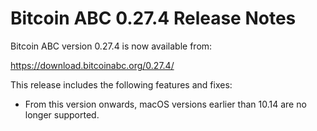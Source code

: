 # Bitcoin ABC 0.27.4 Release Notes

Bitcoin ABC version 0.27.4 is now available from:

  <https://download.bitcoinabc.org/0.27.4/>

This release includes the following features and fixes:
 - From this version onwards, macOS versions earlier than 10.14 are no longer supported.
